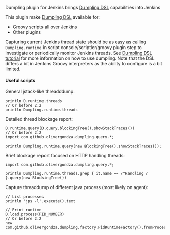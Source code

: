 Dumpling plugin for Jenkins brings [Dumpling
DSL](http://olivergondza.github.io/dumpling/) capabilities into Jenkins

This plugin make [Dumpling DSL](http://olivergondza.github.io/dumpling/)
available for:

-   Groovy scripts all over Jenkins
-   Other plugins

Capturing current Jenkins thread state should be as easy as calling
`Dumpling.runtime` in script console/scriptler/groovy plugin step to
investigate or periodically monitor Jenkins threads. See [Dumpling DSL
tutorial](http://olivergondza.github.io/dumpling/tutorial.html) for more
information on how to use dumpling. Note that the DSL differs a bit in
Jenkins Groovy interpreters as the ability to configure is a bit
limited.

#### Useful scripts

General jstack-like threadddump:

    println D.runtime.threads
    // Or before 2.2
    println Dumpling.runtime.threads

Detailed thread blockage report:

    D.runtime.query(D.query.blockingTree().showStackTraces())
    // Or before 2.2
    import com.github.olivergondza.dumpling.query.*;

    println Dumpling.runtime.query(new BlockingTree().showStackTraces());

Brief blockage report focused on HTTP handling threads:

    import com.github.olivergondza.dumpling.query.*;

    println Dumpling.runtime.threads.grep { it.name =~ /^Handling / }.query(new BlockingTree())

Capture threaddump of different java process (most likely on agent):

    // List processes
    println 'jps -l'.execute().text

    // Print runtime
    D.load.process(PID_NUMBER)
    // Or before 2.2
    new com.github.olivergondza.dumpling.factory.PidRuntimeFactory().fromProcess(PID_NUMBER);
